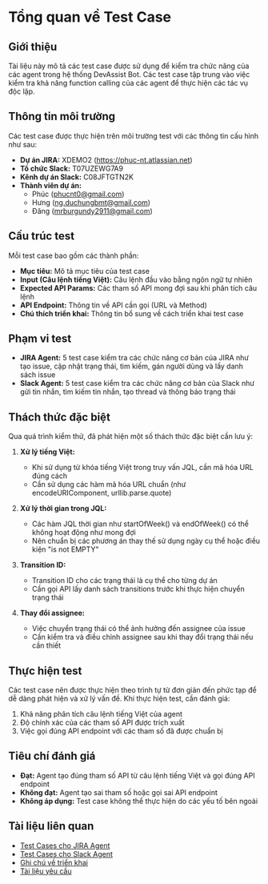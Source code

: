 # Tổng quan về Test Case

## Giới thiệu
Tài liệu này mô tả các test case được sử dụng để kiểm tra chức năng của các agent trong hệ thống DevAssist Bot. Các test case tập trung vào việc kiểm tra khả năng function calling của các agent để thực hiện các tác vụ độc lập.

## Thông tin môi trường
Các test case được thực hiện trên môi trường test với các thông tin cấu hình như sau:
- **Dự án JIRA:** XDEMO2 (https://phuc-nt.atlassian.net)
- **Tổ chức Slack:** T07UZEWG7A9
- **Kênh dự án Slack:** C08JFTGTN2K
- **Thành viên dự án:**
  - Phúc (phucnt0@gmail.com)
  - Hưng (ng.duchungbmt@gmail.com)
  - Đăng (mrburgundy2911@gmail.com)

## Cấu trúc test
Mỗi test case bao gồm các thành phần:
- **Mục tiêu:** Mô tả mục tiêu của test case
- **Input (Câu lệnh tiếng Việt):** Câu lệnh đầu vào bằng ngôn ngữ tự nhiên
- **Expected API Params:** Các tham số API mong đợi sau khi phân tích câu lệnh
- **API Endpoint:** Thông tin về API cần gọi (URL và Method)
- **Chú thích triển khai:** Thông tin bổ sung về cách triển khai test case

## Phạm vi test
- **JIRA Agent:** 5 test case kiểm tra các chức năng cơ bản của JIRA như tạo issue, cập nhật trạng thái, tìm kiếm, gán người dùng và lấy danh sách issue
- **Slack Agent:** 5 test case kiểm tra các chức năng cơ bản của Slack như gửi tin nhắn, tìm kiếm tin nhắn, tạo thread và thông báo trạng thái

## Thách thức đặc biệt
Qua quá trình kiểm thử, đã phát hiện một số thách thức đặc biệt cần lưu ý:

1. **Xử lý tiếng Việt:**
   - Khi sử dụng từ khóa tiếng Việt trong truy vấn JQL, cần mã hóa URL đúng cách
   - Cần sử dụng các hàm mã hóa URL chuẩn (như encodeURIComponent, urllib.parse.quote)

2. **Xử lý thời gian trong JQL:**
   - Các hàm JQL thời gian như startOfWeek() và endOfWeek() có thể không hoạt động như mong đợi
   - Nên chuẩn bị các phương án thay thế sử dụng ngày cụ thể hoặc điều kiện "is not EMPTY"

3. **Transition ID:**
   - Transition ID cho các trạng thái là cụ thể cho từng dự án
   - Cần gọi API lấy danh sách transitions trước khi thực hiện chuyển trạng thái

4. **Thay đổi assignee:**
   - Việc chuyển trạng thái có thể ảnh hưởng đến assignee của issue
   - Cần kiểm tra và điều chỉnh assignee sau khi thay đổi trạng thái nếu cần thiết

## Thực hiện test
Các test case nên được thực hiện theo trình tự từ đơn giản đến phức tạp để dễ dàng phát hiện và xử lý vấn đề. Khi thực hiện test, cần đánh giá:
1. Khả năng phân tích câu lệnh tiếng Việt của agent
2. Độ chính xác của các tham số API được trích xuất
3. Việc gọi đúng API endpoint với các tham số đã được chuẩn bị

## Tiêu chí đánh giá
- **Đạt:** Agent tạo đúng tham số API từ câu lệnh tiếng Việt và gọi đúng API endpoint
- **Không đạt:** Agent tạo sai tham số hoặc gọi sai API endpoint
- **Không áp dụng:** Test case không thể thực hiện do các yếu tố bên ngoài

## Tài liệu liên quan
- [Test Cases cho JIRA Agent](jira_agent_tests.md)
- [Test Cases cho Slack Agent](slack_agent_tests.md)
- [Ghi chú về triển khai](test_notes.md)
- [Tài liệu yêu cầu](../requirement_v1.md) 